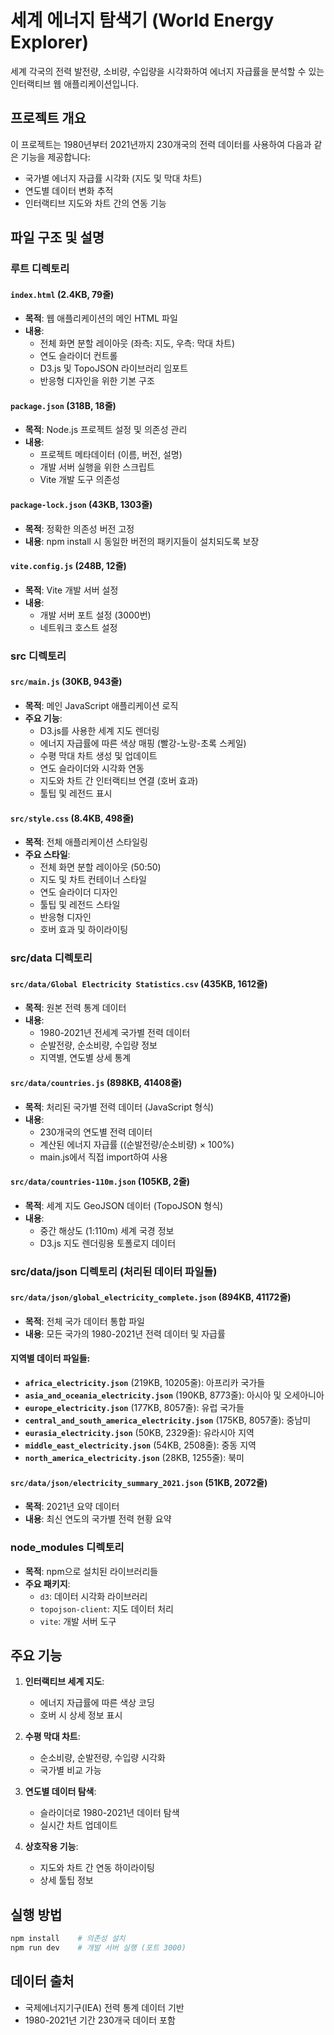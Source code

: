 # 세계 에너지 탐색기 (World Energy Explorer)

세계 각국의 전력 발전량, 소비량, 수입량을 시각화하여 에너지 자급률을 분석할 수 있는 인터랙티브 웹 애플리케이션입니다.

## 프로젝트 개요

이 프로젝트는 1980년부터 2021년까지 230개국의 전력 데이터를 사용하여 다음과 같은 기능을 제공합니다:
- 국가별 에너지 자급률 시각화 (지도 및 막대 차트)
- 연도별 데이터 변화 추적
- 인터랙티브 지도와 차트 간의 연동 기능

## 파일 구조 및 설명

### 루트 디렉토리

#### `index.html` (2.4KB, 79줄)
- **목적**: 웹 애플리케이션의 메인 HTML 파일
- **내용**: 
  - 전체 화면 분할 레이아웃 (좌측: 지도, 우측: 막대 차트)
  - 연도 슬라이더 컨트롤
  - D3.js 및 TopoJSON 라이브러리 임포트
  - 반응형 디자인을 위한 기본 구조

#### `package.json` (318B, 18줄)
- **목적**: Node.js 프로젝트 설정 및 의존성 관리
- **내용**:
  - 프로젝트 메타데이터 (이름, 버전, 설명)
  - 개발 서버 실행을 위한 스크립트
  - Vite 개발 도구 의존성

#### `package-lock.json` (43KB, 1303줄)
- **목적**: 정확한 의존성 버전 고정
- **내용**: npm install 시 동일한 버전의 패키지들이 설치되도록 보장

#### `vite.config.js` (248B, 12줄)
- **목적**: Vite 개발 서버 설정
- **내용**: 
  - 개발 서버 포트 설정 (3000번)
  - 네트워크 호스트 설정

### src 디렉토리

#### `src/main.js` (30KB, 943줄)
- **목적**: 메인 JavaScript 애플리케이션 로직
- **주요 기능**:
  - D3.js를 사용한 세계 지도 렌더링
  - 에너지 자급률에 따른 색상 매핑 (빨강-노랑-초록 스케일)
  - 수평 막대 차트 생성 및 업데이트
  - 연도 슬라이더와 시각화 연동
  - 지도와 차트 간 인터랙티브 연결 (호버 효과)
  - 툴팁 및 레전드 표시

#### `src/style.css` (8.4KB, 498줄)
- **목적**: 전체 애플리케이션 스타일링
- **주요 스타일**:
  - 전체 화면 분할 레이아웃 (50:50)
  - 지도 및 차트 컨테이너 스타일
  - 연도 슬라이더 디자인
  - 툴팁 및 레전드 스타일
  - 반응형 디자인
  - 호버 효과 및 하이라이팅

### src/data 디렉토리

#### `src/data/Global Electricity Statistics.csv` (435KB, 1612줄)
- **목적**: 원본 전력 통계 데이터
- **내용**: 
  - 1980-2021년 전세계 국가별 전력 데이터
  - 순발전량, 순소비량, 수입량 정보
  - 지역별, 연도별 상세 통계

#### `src/data/countries.js` (898KB, 41408줄)
- **목적**: 처리된 국가별 전력 데이터 (JavaScript 형식)
- **내용**:
  - 230개국의 연도별 전력 데이터
  - 계산된 에너지 자급률 ((순발전량/순소비량) × 100%)
  - main.js에서 직접 import하여 사용

#### `src/data/countries-110m.json` (105KB, 2줄)
- **목적**: 세계 지도 GeoJSON 데이터 (TopoJSON 형식)
- **내용**: 
  - 중간 해상도 (1:110m) 세계 국경 정보
  - D3.js 지도 렌더링용 토폴로지 데이터

### src/data/json 디렉토리 (처리된 데이터 파일들)

#### `src/data/json/global_electricity_complete.json` (894KB, 41172줄)
- **목적**: 전체 국가 데이터 통합 파일
- **내용**: 모든 국가의 1980-2021년 전력 데이터 및 자급률

#### 지역별 데이터 파일들:
- **`africa_electricity.json`** (219KB, 10205줄): 아프리카 국가들
- **`asia_and_oceania_electricity.json`** (190KB, 8773줄): 아시아 및 오세아니아
- **`europe_electricity.json`** (177KB, 8057줄): 유럽 국가들
- **`central_and_south_america_electricity.json`** (175KB, 8057줄): 중남미
- **`eurasia_electricity.json`** (50KB, 2329줄): 유라시아 지역
- **`middle_east_electricity.json`** (54KB, 2508줄): 중동 지역
- **`north_america_electricity.json`** (28KB, 1255줄): 북미

#### `src/data/json/electricity_summary_2021.json` (51KB, 2072줄)
- **목적**: 2021년 요약 데이터
- **내용**: 최신 연도의 국가별 전력 현황 요약

### node_modules 디렉토리
- **목적**: npm으로 설치된 라이브러리들
- **주요 패키지**:
  - `d3`: 데이터 시각화 라이브러리
  - `topojson-client`: 지도 데이터 처리
  - `vite`: 개발 서버 도구

## 주요 기능

1. **인터랙티브 세계 지도**: 
   - 에너지 자급률에 따른 색상 코딩
   - 호버 시 상세 정보 표시

2. **수평 막대 차트**:
   - 순소비량, 순발전량, 수입량 시각화
   - 국가별 비교 가능

3. **연도별 데이터 탐색**:
   - 슬라이더로 1980-2021년 데이터 탐색
   - 실시간 차트 업데이트

4. **상호작용 기능**:
   - 지도와 차트 간 연동 하이라이팅
   - 상세 툴팁 정보

## 실행 방법

```bash
npm install    # 의존성 설치
npm run dev    # 개발 서버 실행 (포트 3000)
```

## 데이터 출처
- 국제에너지기구(IEA) 전력 통계 데이터 기반
- 1980-2021년 기간 230개국 데이터 포함 
